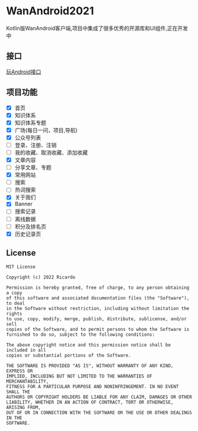 # WanAndroid2021

Kotlin版WanAndroid客户端,项目中集成了很多优秀的开源库和UI组件,正在开发中

## 接口

[玩Android接口](http://www.wanandroid.com/blog/show/2)

## 项目功能

- [x] 首页
- [x] 知识体系
- [x] 知识体系专题
- [x] 广场(每日一问，项目,导航)
- [x] 公众号列表
- [ ] 登录、注册、注销
- [ ] 我的收藏、取消收藏、添加收藏
- [x] 文章内容
- [ ] 分享文章、专题
- [x] 常用网站
- [ ] 搜索
- [ ] 热词搜索
- [x] 关于我们
- [x] Banner
- [ ] 搜索记录
- [ ] 离线数据
- [ ] 积分及排名页
- [x] 历史记录页

## License

```
MIT License

Copyright (c) 2022 Ricardo

Permission is hereby granted, free of charge, to any person obtaining a copy
of this software and associated documentation files (the "Software"), to deal
in the Software without restriction, including without limitation the rights
to use, copy, modify, merge, publish, distribute, sublicense, and/or sell
copies of the Software, and to permit persons to whom the Software is
furnished to do so, subject to the following conditions:

The above copyright notice and this permission notice shall be included in all
copies or substantial portions of the Software.

THE SOFTWARE IS PROVIDED "AS IS", WITHOUT WARRANTY OF ANY KIND, EXPRESS OR
IMPLIED, INCLUDING BUT NOT LIMITED TO THE WARRANTIES OF MERCHANTABILITY,
FITNESS FOR A PARTICULAR PURPOSE AND NONINFRINGEMENT. IN NO EVENT SHALL THE
AUTHORS OR COPYRIGHT HOLDERS BE LIABLE FOR ANY CLAIM, DAMAGES OR OTHER
LIABILITY, WHETHER IN AN ACTION OF CONTRACT, TORT OR OTHERWISE, ARISING FROM,
OUT OF OR IN CONNECTION WITH THE SOFTWARE OR THE USE OR OTHER DEALINGS IN THE
SOFTWARE.
```